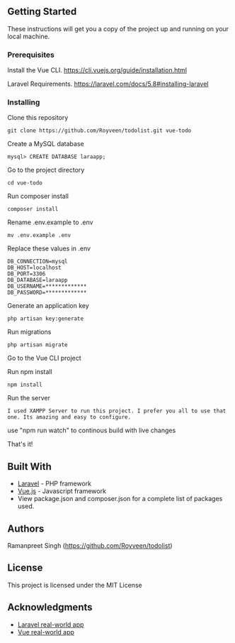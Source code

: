 

## Getting Started

These instructions will get you a copy of the project up and running on your local machine.

### Prerequisites

Install the Vue CLI.
https://cli.vuejs.org/guide/installation.html

Laravel Requirements. https://laravel.com/docs/5.8#installing-laravel

### Installing

Clone this repository

```
git clone https://github.com/Royveen/todolist.git vue-todo
```

Create a MySQL database

```
mysql> CREATE DATABASE laraapp;
```

Go to the project directory
```
cd vue-todo
```

Run composer install
```
composer install
```

Rename .env.example to .env
```
mv .env.example .env
```

Replace these values in .env
```
DB_CONNECTION=mysql
DB_HOST=localhost
DB_PORT=3306
DB_DATABASE=laraapp
DB_USERNAME=*************
DB_PASSWORD=*************
```

Generate an application key
```
php artisan key:generate
```

Run migrations
```
php artisan migrate
```

Go to the Vue CLI project


Run npm install
```
npm install
```

Run the server
```
I used XAMPP Server to run this project. I prefer you all to use that one. Its amazing and easy to configure.
```

use "npm run watch" to continous build with live changes

That's it!

## Built With

* [Laravel](https://laravel.com/) - PHP framework
* [Vue.js](https://vuejs.org/) - Javascript framework
* View package.json and composer.json for a complete list of packages used.

## Authors

Ramanpreet Singh (https://github.com/Royveen/todolist)

## License

This project is licensed under the MIT License

## Acknowledgments

* [Laravel real-world app](https://github.com/gothinkster/laravel-realworld-example-app)
* [Vue real-world app](https://github.com/gothinkster/vue-realworld-example-app)
